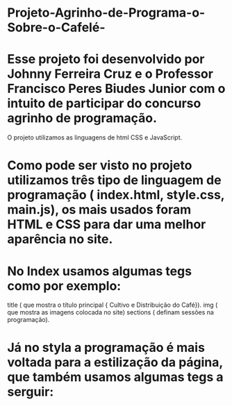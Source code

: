# Projeto-Agrinho-de-Programa-o-Sobre-o-Cafelé-

# Esse projeto foi desenvolvido por Johnny Ferreira Cruz e o Professor Francisco Peres Biudes Junior com o intuito de participar do concurso agrinho de programação. 
O projeto utilizamos as linguagens de html CSS e JavaScript.
# Como pode ser visto no projeto utilizamos três tipo de linguagem de programação ( index.html, style.css, main.js), os mais usados foram HTML e CSS para dar uma melhor aparência no site. 

# No Index usamos algumas tegs como por exemplo:

  title ( que mostra o título principal { Cultivo e Distribuição do Café}).
  img ( que mostra as imagens colocada no site)
  sections ( definam sessões na programação).

# Já no styla a programação é mais voltada para a estilização da página, que também usamos algumas tegs a serguir:
   
  